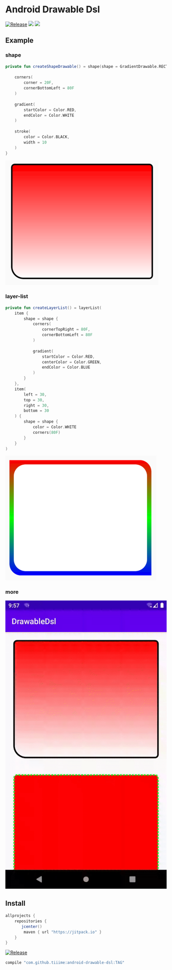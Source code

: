 # Android Drawable Dsl
[![Release](https://jitpack.io/v/tiiime/android-drawable-dsl.svg)](https://jitpack.io/#tiiime/android-drawable-dsl) ![](https://img.shields.io/github/languages/code-size/tiiime/android-drawable-dsl.svg) ![](https://img.shields.io/github/languages/top/tiiime/android-drawable-dsl.svg)

## Example

### shape
```kotlin
private fun createShapeDrawable() = shape(shape = GradientDrawable.RECTANGLE) {

    corners(
        corner = 20F,
        cornerBottomLeft = 80F
    )

    gradient(
        startColor = Color.RED,
        endColor = Color.WHITE
    )

    stroke(
        color = Color.BLACK,
        width = 10
    )
}
```

![](./screenshot/shape.png)


### layer-list
```kotlin
private fun createLayerList() = layerList(
    item {
        shape = shape {
            corners(
                cornerTopRight = 80F,
                cornerBottomLeft = 80F
            )

            gradient(
                startColor = Color.RED,
                centerColor = Color.GREEN,
                endColor = Color.BLUE
            )
        }
    },
    item(
        left = 30,
        top = 30,
        right = 30,
        bottom = 30
    ) {
        shape = shape {
            color = Color.WHITE
            corners(80F)
        }
    }
)

```

![](./screenshot/layer.png)



### more 

![](screenshot/animate.gif)


## Install

```groovy
allprojects {
    repositories {
       jcenter()
        maven { url "https://jitpack.io" }
    }
}
```

[![Release](https://jitpack.io/v/tiiime/android-drawable-dsl.svg)](https://jitpack.io/#tiiime/android-drawable-dsl)


```groovy
compile "com.github.tiiime:android-drawable-dsl:TAG"
```
